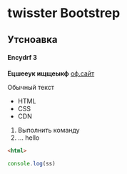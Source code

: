 # twisster Bootstrep

## Утсноавка

#### Encydrf 3

**Ецшееук ищщеыкф** [оф.сайт](https://pruffme.com)

Обычный текст

* HTML
* CSS
* CDN

1. Выполнить команду
2. ...
hello

```html
<html>

```

```javascript
console.log(ss)

```